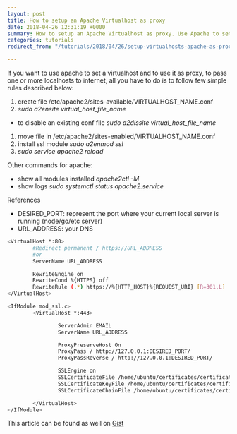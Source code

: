 ```yaml
---
layout: post
title: How to setup an Apache Virtualhost as proxy
date: 2018-04-26 12:31:19 +0000
summary: How to setup an Apache Virtualhost as proxy. Use Apache to set a virtualhost and to use it as proxy, to pass one or more localhosts to internet.
categories: tutorials
redirect_from: "/tutorials/2018/04/26/setup-virtualhosts-apache-as-proxy/"

---
```

If you want to use apache to set a virtualhost and to use it as proxy, to pass one or more localhosts to internet, all you have to do is to follow few simple rules described below:

1. create file /etc/apache2/sites-available/VIRTUALHOST_NAME.conf
2. _sudo a2ensite virtual_host_file_name_

* to disable an existing conf file _sudo a2dissite virtual_host_file_name_

1. move file in /etc/apache2/sites-enabled/VIRTUALHOST_NAME.conf
2. install ssl module _sudo a2enmod ssl_
3. _sudo service apache2 reload_

Other commands for apache:

* show all modules installed _apache2ctl -M_
* show logs _sudo systemctl status apache2.service_

References

* DESIRED_PORT: represent the port where your current local server is running (node/go/etc server)
* URL_ADDRESS: your DNS

```Bash
<VirtualHost *:80>
        #Redirect permanent / https://URL_ADDRESS
        #or
        ServerName URL_ADDRESS

        RewriteEngine on
        RewriteCond %{HTTPS} off
        RewriteRule (.*) https://%{HTTP_HOST}%{REQUEST_URI} [R=301,L]
</VirtualHost>

<IfModule mod_ssl.c>
        <VirtualHost *:443>

                ServerAdmin EMAIL
                ServerName URL_ADDRESS

                ProxyPreserveHost On
                ProxyPass / http://127.0.0.1:DESIRED_PORT/
                ProxyPassReverse / http://127.0.0.1:DESIRED_PORT/

                SSLEngine on
                SSLCertificateFile /home/ubuntu/certificates/certificate.crt
                SSLCertificateKeyFile /home/ubuntu/certificates/certificate.key
                SSLCertificateChainFile /home/ubuntu/certificates/certificate.ca.crt

        </VirtualHost>
</IfModule>
```

This article can be found as well on <a href="https://gist.github.com/boobo94/90a4b5bd2b16261b8b5e8dfc91dad147" target="_blank">Gist</a>
